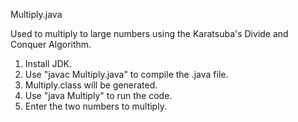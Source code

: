 Multiply.java

Used to multiply to large numbers using the Karatsuba's Divide and Conquer Algorithm.

1. Install JDK.
2. Use "javac Multiply.java" to compile the .java file.
3. Multiply.class will be generated.
4. Use "java Multiply" to run the code.
5. Enter the two numbers to multiply. 
